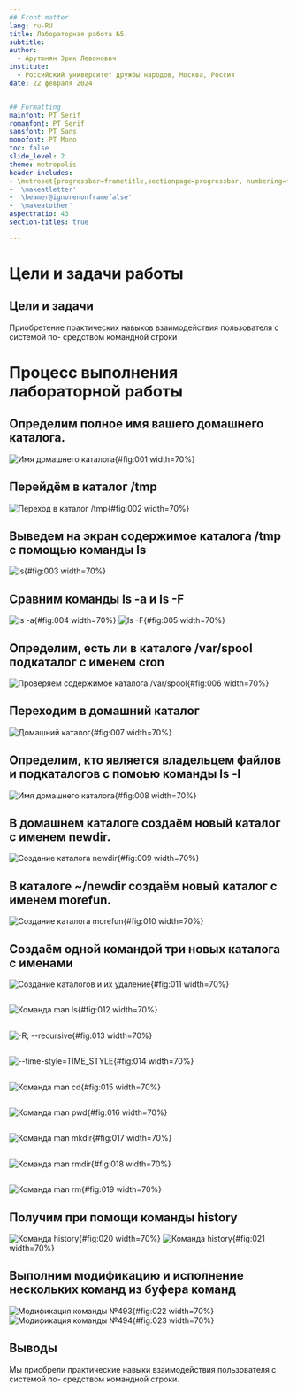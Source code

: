 ```yaml
---
## Front matter
lang: ru-RU
title: Лабораторная работа №5.
subtitle: 
author:
  - Арутюнян Эрик Левонович
institute:
  - Российский университет дружбы народов, Москва, Россия
date: 22 февраля 2024


## Formatting
mainfont: PT Serif
romanfont: PT Serif
sansfont: PT Sans
monofont: PT Mono
toc: false
slide_level: 2
theme: metropolis
header-includes:
- \metroset{progressbar=frametitle,sectionpage=progressbar, numbering=fraction}
- '\makeatletter'
- '\beamer@ignorenonframefalse'
- '\makeatother'
aspectratio: 43
section-titles: true

---
```


# Цели и задачи работы

## Цели и задачи

Приобретение практических навыков взаимодействия пользователя с системой по-
средством командной строки

# Процесс выполнения лабораторной работы

## Определим полное имя вашего домашнего каталога.

![Имя домашнего каталога](image/1.png){#fig:001 width=70%}

## Перейдём в каталог /tmp

![Переход в каталог /tmp](image/2.png){#fig:002 width=70%}

## Выведем на экран содержимое каталога /tmp с помощью команды ls

![ls](image/3.png){#fig:003 width=70%}

## Сравним команды ls -a и ls -F

![ls -a](image/4.png){#fig:004 width=70%}
![ls -F](image/5.png){#fig:005 width=70%}
## Определим, есть ли в каталоге /var/spool подкаталог с именем cron

![Проверяем содержимое каталога /var/spool](image/6.png){#fig:006 width=70%}

## Переходим в домашний каталог

![Домашний каталог](image/7.png){#fig:007 width=70%}

## Определим, кто является владельцем файлов и подкаталогов с помоью команды ls -l

![Имя домашнего каталога](image/8.png){#fig:008 width=70%}

## В домашнем каталоге создаём новый каталог с именем newdir.

![Создание каталога newdir](image/9.png){#fig:009 width=70%}

## В каталоге ~/newdir создаём новый каталог с именем morefun.

![Создание каталога morefun](image/10.png){#fig:010 width=70%}

## Cоздаём одной командой три новых каталога с именами

![Создание каталогов и их удаление](image/11.png){#fig:011 width=70%}

##

![Команда man ls](image/12.png){#fig:012 width=70%}

##

![ -R, --recursive](image/13.png){#fig:013 width=70%}

##

![--time-style=TIME_STYLE](image/14.png){#fig:014 width=70%}

##

![Команда man cd](image/15.png){#fig:015 width=70%}

##

![Команда man pwd](image/16.png){#fig:016 width=70%}

##

![Команда man mkdir](image/17.png){#fig:017 width=70%}

##

![Команда man rmdir](image/18.png){#fig:018 width=70%}

##

![Команда man rm](image/19.png){#fig:019 width=70%}

## Получим при помощи команды history

![Команда history](image/20.png){#fig:020 width=70%}
![Команда history](image/21.png){#fig:021 width=70%}

## Выполним модификацию и исполнение нескольких команд из буфера команд

![Модификация команды №493](image/22.png){#fig:022 width=70%}
![Модификация команды №494](image/23.png){#fig:023 width=70%}

## Выводы

Мы приобрели практические навыки взаимодействия пользователя с системой по-
средством командной строки.
